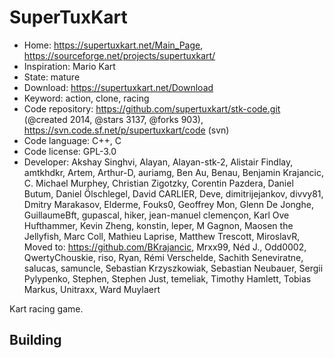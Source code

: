 # SuperTuxKart

- Home: https://supertuxkart.net/Main_Page, https://sourceforge.net/projects/supertuxkart/
- Inspiration: Mario Kart
- State: mature
- Download: https://supertuxkart.net/Download
- Keyword: action, clone, racing
- Code repository: https://github.com/supertuxkart/stk-code.git (@created 2014, @stars 3137, @forks 903), https://svn.code.sf.net/p/supertuxkart/code (svn)
- Code language: C++, C
- Code license: GPL-3.0
- Developer: Akshay Singhvi, Alayan, Alayan-stk-2, Alistair Findlay, amtkhdkr, Artem, Arthur-D, auriamg, Ben Au, Benau, Benjamin Krajancic, C. Michael Murphey, Christian Zigotzky, Corentin Pazdera, Daniel Butum, Daniel Ölschlegel, David CARLIER, Deve, dimitrijejankov, divvy81, Dmitry Marakasov, Elderme, Fouks0, Geoffrey Mon, Glenn De Jonghe, GuillaumeBft, gupascal, hiker, jean-manuel clemençon, Karl Ove Hufthammer, Kevin Zheng, konstin, leper, M Gagnon, Maosen the Jellyfish, Marc Coll, Mathieu Laprise, Matthew Trescott, MiroslavR, Moved to: https://github.com/BKrajancic, Mrxx99, Néd J., Odd0002, QwertyChouskie, riso, Ryan, Rémi Verschelde, Sachith Seneviratne, salucas, samuncle, Sebastian Krzyszkowiak, Sebastian Neubauer, Sergii Pylypenko, Stephen, Stephen Just, temeliak, Timothy Hamlett, Tobias Markus, Unitraxx, Ward Muylaert

Kart racing game.

## Building
